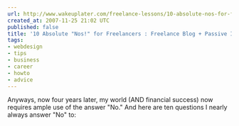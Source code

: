 ```yaml
---
url: http://www.wakeuplater.com/freelance-lessons/10-absolute-nos-for-freelancers.aspx
created_at: 2007-11-25 21:02 UTC
published: false
title: '10 Absolute "Nos!" for Freelancers : Freelance Blog + Passive Income'
tags:
- webdesign
- tips
- business
- career
- howto
- advice
---
```


Anyways, now four years later, my world (AND financial success) now requires ample use of the answer "No." And here are ten questions I nearly always answer "No" to:

